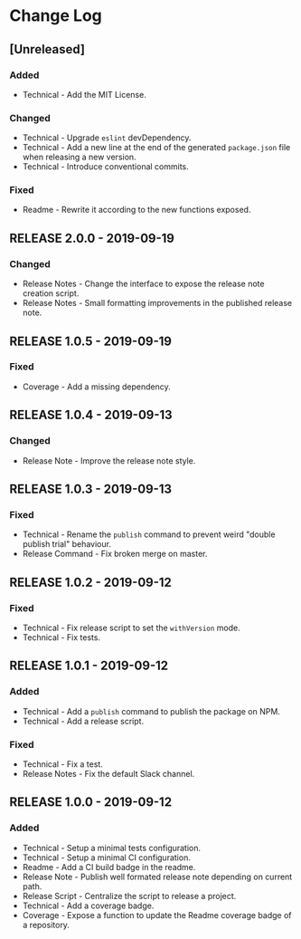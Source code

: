# Change Log

## [Unreleased]
### Added
- Technical - Add the MIT License.

### Changed
- Technical - Upgrade `eslint` devDependency.
- Technical - Add a new line at the end of the generated `package.json` file when releasing a new version.
- Technical - Introduce conventional commits.

### Fixed
- Readme - Rewrite it according to the new functions exposed.

## RELEASE 2.0.0 - 2019-09-19
### Changed
- Release Notes - Change the interface to expose the release note creation script.
- Release Notes - Small formatting improvements in the published release note.

## RELEASE 1.0.5 - 2019-09-19
### Fixed
- Coverage - Add a missing dependency.

## RELEASE 1.0.4 - 2019-09-13
### Changed
- Release Note - Improve the release note style.

## RELEASE 1.0.3 - 2019-09-13
### Fixed
- Technical - Rename the `publish` command to prevent weird "double publish trial" behaviour.
- Release Command - Fix broken merge on master.

## RELEASE 1.0.2 - 2019-09-12
### Fixed
- Technical - Fix release script to set the `withVersion` mode.
- Technical - Fix tests.

## RELEASE 1.0.1 - 2019-09-12
### Added
- Technical - Add a `publish` command to publish the package on NPM.
- Technical - Add a release script.

### Fixed
- Technical - Fix a test.
- Release Notes - Fix the default Slack channel.

## RELEASE 1.0.0 - 2019-09-12
### Added
- Technical - Setup a minimal tests configuration.
- Technical - Setup a minimal CI configuration.
- Readme - Add a CI build badge in the readme.
- Release Note - Publish well formated release note depending on current path.
- Release Script - Centralize the script to release a project.
- Technical - Add a coverage badge.
- Coverage - Expose a function to update the Readme coverage badge of a repository.
